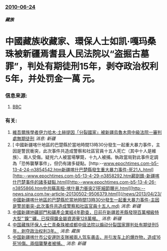 ### [2010-06-24](/news/2010/06/24/index.md)

##### 藏族
#  中國藏族收藏家、環保人士如凯·嘎玛桑珠被新疆焉耆县人民法院以“盗掘古墓罪”，判处有期徒刑15年，剥夺政治权利5年，并处罚金一萬 元。




### 信息来源:

1. [BBC](http://www.bbc.co.uk/zhongwen/simp/china/2010/06/100625_tibetan_xinjiang.shtml)

### 有关:

1. [ 維吾爾族學者伊力哈木·土赫提因「分裂國家」被新疆烏魯木齊中級法院一審判處無期徒刑](/news/2014/09/1/維吾爾族學者伊力哈木-土赫提因-分裂國家-被新疆烏魯木齊中級法院一審判處無期徒刑.md) _消息: 新疆_
2. [ 中國新疆喀什地區的巴楚縣於當地時間13時30分發生一起重大暴力事件，主因是警民衝突，此次事件共造成警察和社區官員十五人死亡（其中十人是維族）、兩人受傷。疑兇六人被當場擊斃，十九人被捕。執政當局對此事件定調為「恐怖襲擊事件」，但仍有諸多疑點。[http:--www.epochtimes.com-b5-13-4-24-n3854542.htm新疆喀什巴楚縣發生重大暴力事件-死21人.html][http:--www.epochtimes.com-b5-13-4-29-n3858292.htm酈劍鋒-新疆喀什巴楚事件的諸多疑點.html][http:--www.epochtimes.com-b5-13-4-26-n3855866.htm中共瞞真相-喀什暴力衝突21死細節曝光.html][http:--news.sina.com.tw-article-20130502-9506379.html]](/news/2013/04/23/中國新疆喀什地區的巴楚縣於當地時間13時30分發生一起重大暴力事件-主因是警民衝突-此次事件共造成警察和社區官員十五人.md) _消息: 新疆_
3. [ 中國新疆地礦部門和礦產企業經4年勘查，日前在新疆若羌縣發現百萬噸級特大型"'鎳"'礦，已探得鎳金屬資源量128萬噸。](/news/2012/10/5/中國新疆地礦部門和礦產企業經4年勘查-日前在新疆若羌縣發現百萬噸級特大型-鎳-礦-已探得鎳金屬資源量128萬噸.md) _消息: 新疆_
4. [ 中国藏族环保人士仁青桑珠被成都中级法院以煽动分裂国家罪判处有期徒刑5年，剥夺政治权利3年。](/news/2010/07/3/中国藏族环保人士仁青桑珠被成都中级法院以煽动分裂国家罪判处有期徒刑5年-剥夺政治权利3年.md) _消息: 藏族_
5. [ 中国新疆喀什市公安邊防支隊被兩人驾车袭击，并引发车上的爆炸物，造成16死16傷。兩個襲擊者被捕。](/news/2008/08/4/中国新疆喀什市公安邊防支隊被兩人驾车袭击-并引发车上的爆炸物-造成16死16傷-兩個襲擊者被捕.md) _消息: 新疆_
